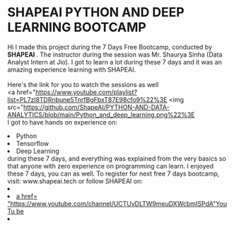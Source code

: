 # SHAPEAI PYTHON AND DEEP LEARNING BOOTCAMP
Hi I made this project during the 7 Days Free Bootcamp, conducted by <b> SHAPEAI
</b>.
The instructor during the session was Mr. Shaurya Sinha (Data Analyst Intern at Jio). I got to
learn a lot during these 7 days and it was an amazing experience learning with SHAPEAI.
<br><br>Here's the link for you to watch the sessions as well<br>
<a href="https://www.youtube.com/playlist?list=PL7zl8TDRnbune5TnrfBgFbxT87E98cfo9%22%3E <img src="https://github.com/ShapeAI/PYTHON-AND-DATA-ANALYTICS/blob/main/Python_and_deep_learning.png%22%3E </a>
<br>I got to have hands on experience on:
<li>Python
<li>Tensorflow
<li>Deep Learning
<br>during these 7 days, and everything was explained from the very basics so that
anyone with zero experience on programming can learn.
I enjoyed these 7 days, you can as well. To register for next free 7 days bootcamp, visit:
www.shapeai.tech
or follow SHAPEAI on:
<li><a href=
"https://in.linkedin.com/company/shapeai%22%3ELinkedIn</a>
<li><a href=
"https://www.instagram.com/shape.ai/?hl=en%22%3EInstagram</a>
<li>a
href=
"https://www.youtube.com/channel/UCTUvDLTW9meuDXWcbmISPdA"YouTu
be</a>
<li><a href=
"https://github.com/shapeai%22%3EGitHub</a>
